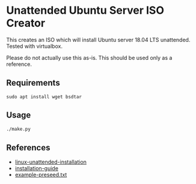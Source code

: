 # Unattended Ubuntu Server ISO Creator

This creates an ISO which will install Ubuntu server 18.04 LTS unattended.
Tested with virtualbox.

Please do not actually use this as-is.  This should be used only as a reference.

## Requirements
```
sudo apt install wget bsdtar
```

## Usage
```bash
./make.py
```

## References
* [linux-unattended-installation](https://github.com/core-process/linux-unattended-installation/tree/master/ubuntu/18.04/custom)
* [installation-guide](https://help.ubuntu.com/lts/installation-guide/i386/apb.html)
* [example-preseed.txt](https://help.ubuntu.com/lts/installation-guide/example-preseed.txt)